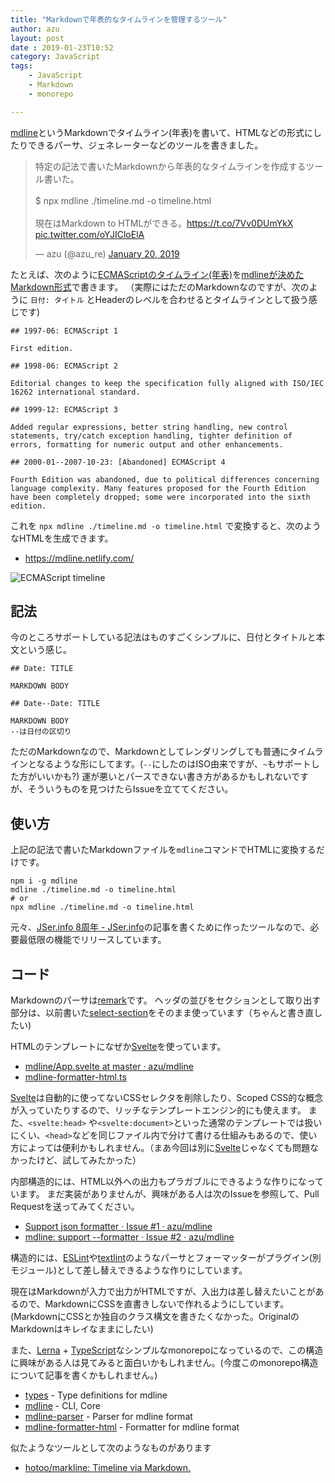 ```yaml
---
title: "Markdownで年表的なタイムラインを管理するツール"
author: azu
layout: post
date : 2019-01-23T10:52
category: JavaScript
tags:
    - JavaScript
    - Markdown
    - monorepo

---
```


[mdline](https://github.com/azu/mdline)というMarkdownでタイムライン(年表)を書いて、HTMLなどの形式にしたりできるパーサ、ジェネレーターなどのツールを書きました。

<blockquote class="twitter-tweet" data-lang="en"><p lang="ja" dir="ltr">特定の記法で書いたMarkdownから年表的なタイムラインを作成するツール書いた。<br><br>$ npx mdline ./timeline.md -o timeline.html<br><br>現在はMarkdown to HTMLができる。<a href="https://t.co/7Vv0DUmYkX">https://t.co/7Vv0DUmYkX</a> <a href="https://t.co/oYJICloElA">pic.twitter.com/oYJICloElA</a></p>&mdash; azu (@azu_re) <a href="https://twitter.com/azu_re/status/1086892036525965315?ref_src=twsrc%5Etfw">January 20, 2019</a></blockquote>
<script async src="https://platform.twitter.com/widgets.js" charset="utf-8"></script>

たとえば、次のように[ECMAScriptのタイムライン(年表)](https://en.wikipedia.org/wiki/ECMAScript)を[mdlineが決めたMarkdown形式](https://github.com/azu/mdline/blob/master/packages/mdline/test/snapshots/example/input.md)で書きます。
（実際にはただのMarkdownなのですが、次のように `日付: タイトル` とHeaderのレベルを合わせるとタイムラインとして扱う感じです)

```
## 1997-06: ECMAScript 1

First edition.

## 1998-06: ECMAScript 2

Editorial changes to keep the specification fully aligned with ISO/IEC 16262 international standard.

## 1999-12: ECMAScript 3

Added regular expressions, better string handling, new control statements, try/catch exception handling, tighter definition of errors, formatting for numeric output and other enhancements.

## 2000-01--2007-10-23: [Abandoned] ECMAScript 4

Fourth Edition was abandoned, due to political differences concerning language complexity. Many features proposed for the Fourth Edition have been completely dropped; some were incorporated into the sixth edition.
```

これを `npx mdline ./timeline.md -o timeline.html` で変換すると、次のようなHTMLを生成できます。

- <https://mdline.netlify.com/>

![ECMAScript timeline](https://efcl.info/wp-content/uploads/2019/01/23-1548208942.png)

## 記法

今のところサポートしている記法はものすごくシンプルに、日付とタイトルと本文という感じ。


    ## Date: TITLE

    MARKDOWN BODY

    ## Date--Date: TITLE

    MARKDOWN BODY
    --は日付の区切り

ただのMarkdownなので、Markdownとしてレンダリングしても普通にタイムラインとなるような形にしてます。(`--`にしたのはISO由来ですが、`~`もサポートした方がいいかも?)
運が悪いとパースできない書き方があるかもしれないですが、そういうものを見つけたらIssueを立ててください。


## 使い方

上記の記法で書いたMarkdownファイルを`mdline`コマンドでHTMLに変換するだけです。

```
npm i -g mdline
mdline ./timeline.md -o timeline.html
# or
npx mdline ./timeline.md -o timeline.html
```

元々、[JSer.info 8周年 - JSer.info](https://jser.info/2019/01/16/8-years/)の記事を書くために作ったツールなので、必要最低限の機能でリリースしています。

## コード

Markdownのパーサは[remark](https://github.com/remarkjs/remark)です。
ヘッダの並びをセクションとして取り出す部分は、以前書いた[select-section](https://github.com/azu/text-testing/tree/master/packages/select-section)をそのまま使っています（ちゃんと書き直したい)

HTMLのテンプレートになぜか[Svelte](https://svelte.technology/)を使っています。

- [mdline/App.svelte at master · azu/mdline](https://github.com/azu/mdline/blob/master/packages/mdline-formatter-html/component/App.svelte)
- [mdline-formatter-html.ts](https://github.com/azu/mdline/blob/master/packages/mdline-formatter-html/src/mdline-formatter-html.ts)

[Svelte](https://svelte.technology/)は自動的に使ってないCSSセレクタを削除したり、Scoped CSS的な概念が入っていたりするので、リッチなテンプレートエンジン的にも使えます。
また、`<svelte:head>` や`<svelte:document>`といった通常のテンプレートでは扱いにくい、`<head>`などを同じファイル内で分けて書ける仕組みもあるので、使い方によっては便利かもしれません。（まあ今回は別に[Svelte](https://svelte.technology/)じゃなくても問題なかったけど、試してみたかった）

内部構造的には、HTML以外への出力もプラガブルにできるような作りになっています。
まだ実装がありませんが、興味がある人は次のIssueを参照して、Pull Requestを送ってみてください。

* [Support json formatter · Issue #1 · azu/mdline](https://github.com/azu/mdline/issues/1 "Support json formatter · Issue #1 · azu/mdline")
* [mdline: support --formatter · Issue #2 · azu/mdline](https://github.com/azu/mdline/issues/2 "mdline: support --formatter · Issue #2 · azu/mdline")

構造的には、[ESLint](https://eslint.org/)や[textlint](https://textlint.github.io/)のようなパーサとフォーマッターがプラグイン(別モジュール)として差し替えできるような作りにしています。

現在はMarkdownが入力で出力がHTMLですが、入出力は差し替えたいことがあるので、MarkdownにCSSを直書きしないで作れるようにしています。
(MarkdownにCSSとか独自のクラス構文を書きたくなかった。OriginalのMarkdownはキレイなままにしたい)

また、[Lerna](https://lernajs.io/) + [TypeScript](https://www.typescriptlang.org/)なシンプルなmonorepoになっているので、この構造に興味がある人は見てみると面白いかもしれません。(今度このmonorepo構造について記事を書くかもしれません。)

- [types](https://github.com/azu/mdline/tree/master/packages/types) - Type definitions for mdline
- [mdline](https://github.com/azu/mdline/tree/master/packages/mdline) - CLI, Core
- [mdline-parser](https://github.com/azu/mdline/tree/master/packages/mdline-parser) - Parser for mdline format
- [mdline-formatter-html](https://github.com/azu/mdline/tree/master/packages/mdline-formatter-html) - Formatter for mdline format

似たようなツールとして次のようなものがあります

- [hotoo/markline: Timeline via Markdown.](https://github.com/hotoo/markline)
